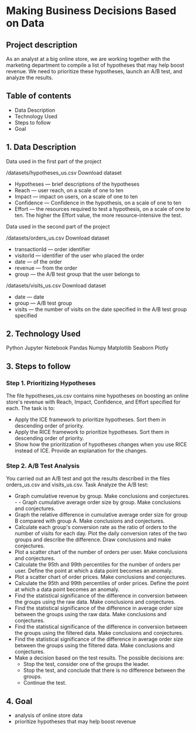 # Making Business Decisions Based on Data
## Project description
As an analyst at a big online store, we are working together with the marketing department to compile a list of hypotheses that may help boost revenue.
We need to prioritize these hypotheses, launch an A/B test, and analyze the results.

## Table of contents
- Data Description
- Technology Used
- Steps to follow
- Goal

## 1. Data Description

Data used in the first part of the project

/datasets/hypotheses_us.csv Download dataset

 - Hypotheses — brief descriptions of the hypotheses
 - Reach — user reach, on a scale of one to ten
 - Impact — impact on users, on a scale of one to ten
 - Confidence — Confidence in the hypothesis, on a scale of one to ten
 - Effort — the resources required to test a hypothesis, on a scale of one to ten. The higher the Effort value, the more resource-intensive the test.

Data used in the second part of the project

/datasets/orders_us.csv Download dataset

 - transactionId — order identifier
 - visitorId — identifier of the user who placed the order
 - date — of the order
 - revenue — from the order
 - group — the A/B test group that the user belongs to
 

/datasets/visits_us.csv Download dataset

 - date — date
 - group — A/B test group
 - visits — the number of visits on the date specified in the A/B test group specified

## 2. Technology Used
Python
Jupyter Notebook
Pandas
Numpy
Matplotlib
Seaborn
Plotly

## 3. Steps to follow
### Step 1. Prioritizing Hypotheses
The file hypotheses_us.csv contains nine hypotheses on boosting an online store's revenue with Reach, Impact, Confidence, and Effort specified for each.
The task is to:
 - Apply the ICE framework to prioritize hypotheses. Sort them in descending order of priority.
 - Apply the RICE framework to prioritize hypotheses. Sort them in descending order of priority.
 - Show how the prioritization of hypotheses changes when you use RICE instead of ICE. Provide an explanation for the changes.
 

### Step 2. A/B Test Analysis
You carried out an A/B test and got the results described in the files orders_us.csv and visits_us.csv.
Task
Analyze the A/B test:
 - Graph cumulative revenue by group. Make conclusions and conjectures. -  - Graph cumulative average order size by group. Make conclusions and conjectures.
 - Graph the relative difference in cumulative average order size for group B compared with group A. Make conclusions and conjectures.
- Calculate each group's conversion rate as the ratio of orders to the number of visits for each day. Plot the daily conversion rates of the two groups and describe the difference. Draw conclusions and make conjectures.
 - Plot a scatter chart of the number of orders per user. Make conclusions and conjectures.
 - Calculate the 95th and 99th percentiles for the number of orders per user. Define the point at which a data point becomes an anomaly.
- Plot a scatter chart of order prices. Make conclusions and conjectures.
- Calculate the 95th and 99th percentiles of order prices. Define the point at which a data point becomes an anomaly.
- Find the statistical significance of the difference in conversion between the groups using the raw data. Make conclusions and conjectures.
- Find the statistical significance of the difference in average order size between the groups using the raw data. Make conclusions and conjectures.
 - Find the statistical significance of the difference in conversion between the groups using the filtered data. Make conclusions and conjectures.
- Find the statistical significance of the difference in average order size between the groups using the filtered data. Make conclusions and conjectures.
 - Make a decision based on the test results. The possible decisions are:
    - Stop the test, consider one of the groups the leader.
    - Stop the test, and conclude that there is no difference between the groups.
    - Continue the test.

## 4. Goal
- analysis of online store data
- prioritize hypotheses that may help boost revenue


